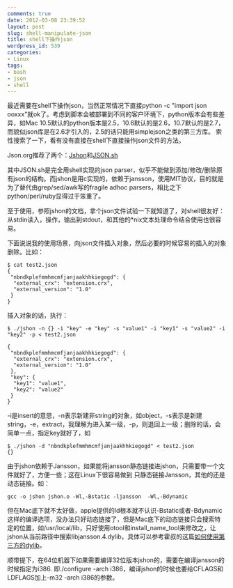 ```yaml
---
comments: true
date: 2012-03-08 23:39:52
layout: post
slug: shell-manipulate-json
title: shell下操作json
wordpress_id: 539
categories:
- Linux
tags:
- bash
- json
- shell
---
```


最近需要在shell下操作json，当然正常情况下直接python -c "import json ooxxx"就ok了。考虑到脚本会被部署到不同的客户环境下，python版本会有些差异，如Mac 10.5默认的python版本是2.5，10.6默认的是2.6，10.7默认的是2.7，而貌似json库是在2.6才引入的，2.5的话只能用simplejson之类的第三方库。
索性搜索了一下，看有没有直接在shell下直接操作json文件的方法。

Json.org推荐了两个：[Jshon](http://kmkeen.com/jshon/)和[JSON.sh](https://github.com/dominictarr/JSON.sh)

其中JSON.sh是完全用shell实现的json parser，似乎不能做到添加/修改/删除原有json的结构。而jshon是用c实现的，依赖于jansson，使用MIT协议，目的就是为了替代由grep/sed/awk写的fragile adhoc parsers，相比之下python/perl/ruby显得过于笨重了。

至于使用，参照jshon的文档，拿个json文件试验一下就知道了，对shell很友好：从stdin读入，操作，输出到stdout，和其他的*nix文本处理命令结合使用也很容易。

下面说说我的使用场景，向json文件插入对象，然后必要的时候容易的插入的对象删除。比如：
    
    
    $ cat test2.json
    {
     "nbndkplefmmhmcmfjanjaakhhkiegogd": {
      "external_crx": "extension.crx",
      "external_version": "1.0"
     }
    }
插入对象的话，执行：

    $ ./jshon -n {} -i "key" -e "key" -s "value1" -i "key1" -s "value2" -i "key2" -p < test2.json
    
    {
     "nbndkplefmmhmcmfjanjaakhhkiegogd": {
      "external_crx": "extension.crx",
      "external_version": "1.0"
     },
     "key": {
      "key1": "value1",
      "key2": "value2"
     }
    }
    
-i是insert的意思，-n表示新建非string的对象，如object，-s表示是新建string，-e，extract，我理解为进入某一级，-p，则退回上一级；删除的话，会简单一点，指定key就好了，如

    $ ./jshon -d "nbndkplefmmhmcmfjanjaakhhkiegogd" < test2.json
    {}
    
由于jshon依赖于Jansson，如果能将jansson静态链接进jshon，只需要带一个文件就好了，方便一些；这在Linux下很容易做到
只静态链接Jansson，其他的还是动态链接。如：

    gcc -o jshon jshon.o -Wl,-Bstatic -ljansson  -Wl,-Bdynamic
    
但在Mac底下就不太好做，apple提供的ld根本就不认识-Bstatic或者-Bdynamic这样的编译选项，没办法只好动态链接了，但是Mac底下的动态链接只会搜索特定的位置，如/usr/local/lib，只好使用otool和install_name_tool来修改之，让jshon从当前路径中搜索libjansson.4.dylib，具体可以参考霍叔的这篇[如何使用第三方的dylib](http://blog.devep.net/virushuo/2009/07/01/xcodecocoadylib.html)。

顺带提下，在64位机器下如果需要编译32位版本jshon的，需要在编译jansson的时候指定为i386. 即./configure -arch i386，编译jshon的时候也要给CFLAGS和LDFLAGS加上-m32 -arch i386的参数。